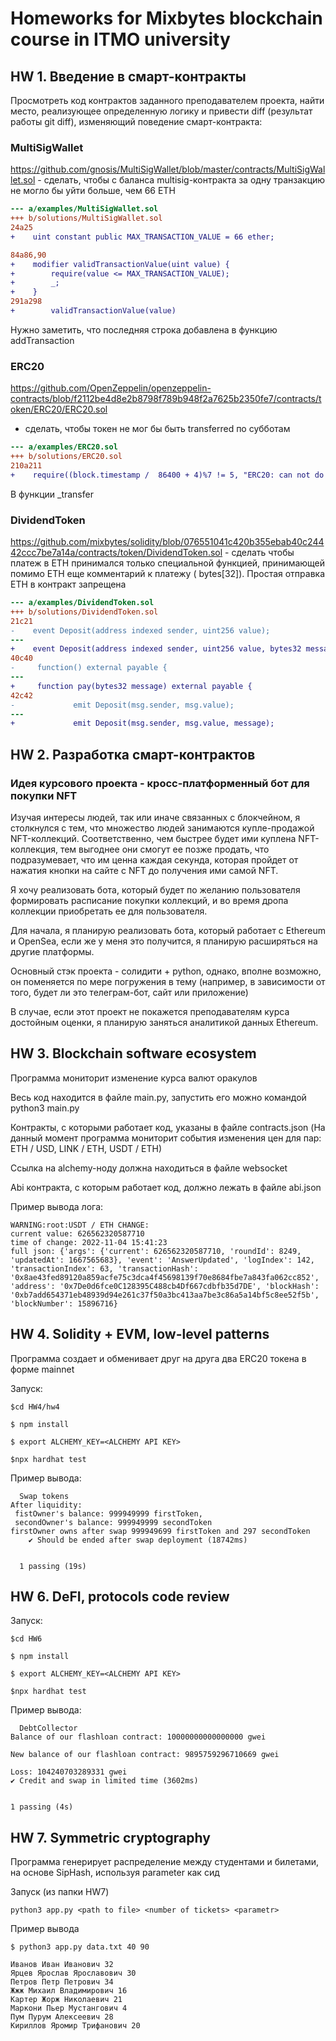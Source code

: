 # Homeworks for Mixbytes blockchain course in ITMO university

## HW 1. Введение в смарт-контракты

Просмотреть код контрактов заданного преподавателем проекта, найти место, реализующее определенную логику и привести
diff (результат работы git diff), изменяющий поведение смарт-контракта:

### MultiSigWallet

https://github.com/gnosis/MultiSigWallet/blob/master/contracts/MultiSigWallet.sol - сделать, чтобы с баланса
multisig-контракта за одну транзакцию не могло бы уйти больше, чем 66 ETH

```diff
--- a/examples/MultiSigWallet.sol
+++ b/solutions/MultiSigWallet.sol
24a25
+    uint constant public MAX_TRANSACTION_VALUE = 66 ether;

84a86,90
+    modifier validTransactionValue(uint value) {
+        require(value <= MAX_TRANSACTION_VALUE);
+        _;
+    }
291a298
+        validTransactionValue(value)
```
Нужно заметить, что последняя строка добавлена в функцию addTransaction

### ERC20

https://github.com/OpenZeppelin/openzeppelin-contracts/blob/f2112be4d8e2b8798f789b948f2a7625b2350fe7/contracts/token/ERC20/ERC20.sol

- сделать, чтобы токен не мог бы быть transferred по субботам

```diff
--- a/examples/ERC20.sol
+++ b/solutions/ERC20.sol
210a211
+    require((block.timestamp /  86400 + 4)%7 != 5, "ERC20: can not do transfer on Saturdays");
```
В функции _transfer

### DividendToken

https://github.com/mixbytes/solidity/blob/076551041c420b355ebab40c24442ccc7be7a14a/contracts/token/DividendToken.sol -
сделать чтобы платеж в ETH принимался только специальной функцией, принимающей помимо ETH еще комментарий к платежу (
bytes[32]). Простая отправка ETH в контракт запрещена

```diff
--- a/examples/DividendToken.sol
+++ b/solutions/DividendToken.sol
21c21
-    event Deposit(address indexed sender, uint256 value);
---
+    event Deposit(address indexed sender, uint256 value, bytes32 message);
40c40
-     function() external payable {
---
+     function pay(bytes32 message) external payable {
42c42
-             emit Deposit(msg.sender, msg.value);
---
+             emit Deposit(msg.sender, msg.value, message);
```

## HW 2. Разработка смарт-контрактов

### Идея курсового проекта - кросс-платформенный бот для покупки NFT

Изучая интересы людей, так или иначе связанных с блокчейном, я столкнулся с тем, что множество людей занимаются купле-продажой NFT-коллекций. Соответственно, чем быстрее будет ими куплена NFT-коллекция, тем выгоднее они смогут ее позже продать, что подразумевает, что им ценна каждая секунда, которая пройдет от нажатия кнопки на сайте с NFT до получения ими самой NFT.

Я хочу реализовать бота, который будет по желанию пользователя формировать расписание покупки коллекций, и во время дропа коллекции приобретать ее для пользователя.

Для начала, я планирую реализовать бота, который работает с Ethereum и OpenSea, если же у меня это получится, я планирую расширяться на другие платформы.

Основный стэк проекта - солидити + python, однако, вполне возможно, он поменяется по мере погружения в тему (например, в зависимости от того, будет ли это телеграм-бот, сайт или приложение)

В случае, если этот проект не покажется преподавателям курса достойным оценки, я планирую заняться аналитикой данных Ethereum.


## HW 3. Blockchain software ecosystem

Программа мониторит изменение курса валют оракулов

Весь код находится в файле main.py, запустить его можно командой python3 main.py

Контракты, с которыми работает код, указаны в файле contracts.json (На данный момент программа мониторит события изменения цен для пар: ETH / USD, LINK / ETH, USDT / ETH)

Ссылка на alchemy-ноду должна находиться в файле websocket

Abi контракта, с которым работает код, должно лежать в файле abi.json

Пример вывода лога:

```angular2html
WARNING:root:USDT / ETH CHANGE:
current value: 626562320587710
time of change: 2022-11-04 15:41:23
full json: {'args': {'current': 626562320587710, 'roundId': 8249, 'updatedAt': 1667565683}, 'event': 'AnswerUpdated', 'logIndex': 142, 'transactionIndex': 63, 'transactionHash': '0x8ae43fed89120a859acfe75c3dca4f45698139f70e8684fbe7a843fa062cc852', 'address': '0x7De0d6fce0C128395C488cb4Df667cdbfb35d7DE', 'blockHash': '0xb7add654371eb48939d94e261c37f50a3bc413aa7be3c86a5a14bf5c8ee52f5b', 'blockNumber': 15896716}
```

## HW 4. Solidity + EVM, low-level patterns

Программа создает и обменивает друг на друга два ERC20 токена в форме mainnet

Запуск:
```angular2html
$cd HW4/hw4

$ npm install

$ export ALCHEMY_KEY=<ALCHEMY API KEY>

$npx hardhat test
```

Пример вывода:

```angular2html
  Swap tokens
After liquidity:
 fistOwner's balance: 999949999 firstToken, 
 secondOwner's balance: 999949999 secondToken
firstOwner owns after swap 999949699 firstToken and 297 secondToken
    ✔ Should be ended after swap deployment (18742ms)


  1 passing (19s)

```

## HW 6. DeFI, protocols code review

Запуск:
```angular2html
$cd HW6

$ npm install

$ export ALCHEMY_KEY=<ALCHEMY API KEY>

$npx hardhat test
```

Пример вывода:

```angular2html
  DebtCollector
Balance of our flashloan contract: 10000000000000000 gwei

New balance of our flashloan contract: 9895759296710669 gwei

Loss: 104240703289331 gwei
✔ Credit and swap in limited time (3602ms)


1 passing (4s)
```

## HW 7. Symmetric cryptography

Программа генерирует распределение между студентами и билетами, на основе SipHash, используя parameter как сид 

Запуск (из папки HW7)
```angular2html
python3 app.py <path to file> <number of tickets> <parametr>
```

Пример вывода
```angular2html
$ python3 app.py data.txt 40 90

Иванов Иван Иванович 32
Ярцев Ярослав Ярославович 30
Петров Петр Петрович 34
Жжж Михаил Владимирович 16
Картер Жорж Николаевич 21
Маркони Пьер Мустангович 4
Пум Пурум Алексеевич 28
Кириллов Яромир Трифанович 20
```